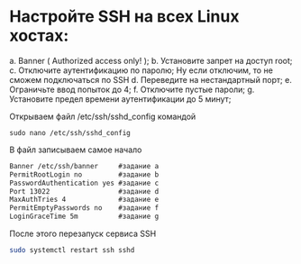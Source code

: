 # Настройте SSH на всех Linux хостах:
a. Banner ( Authorized access only! );
b. Установите запрет на доступ root;
c. Отключите аутентификацию по паролю;
Ну если отключим, то не сможем подключаться по SSH
d. Переведите на нестандартный порт;
e. Ограничьте ввод попыток до 4;
f. Отключите пустые пароли;
g. Установите предел времени аутентификации до 5 минут;


Открываем файл /etc/ssh/sshd_config командой 
```
sudo nano /etc/ssh/sshd_config
```

В файл записываем самое начало 

```txt
Banner /etc/ssh/banner     #задание а
PermitRootLogin no         #задание b
PasswordAuthentication yes #задание c
Port 13022                 #задание d
MaxAuthTries 4             #задание e
PermitEmptyPasswords no    #задание f
LoginGraceTime 5m          #задание g
```

После этого перезапуск сервиса SSH

```bash
sudo systemctl restart ssh sshd
```